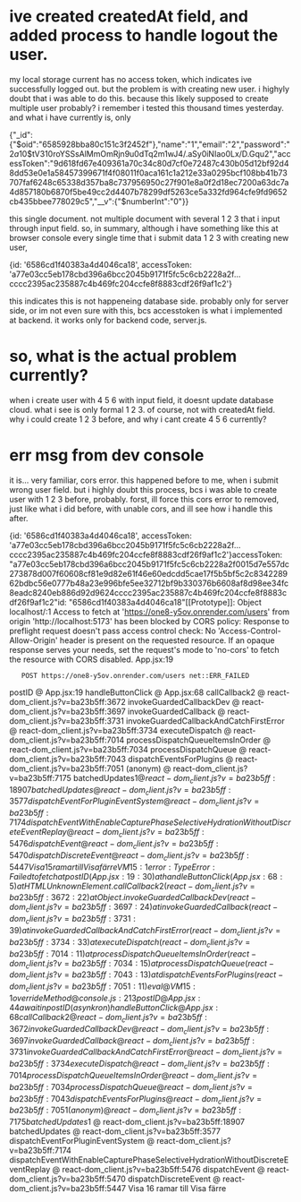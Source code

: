 # ive created createdAt field, and added process to handle logout the user.
my local storage current has no access token, which indicates ive successfully logged out.
but the problem is with creating new user.
i highyly doubt that i was able to do this.
because this likely supposed to create multiple user probably?
i remember i tested this thousand times yesterday.
and what i have currently is, only

{"_id":{"$oid":"6585928bba80c151c3f2452f"},"name":"1","email":"2","password":"$2a$10$tV310roYSSsAlMmOmRjn9u0dTq2m1wJ4/.aSy0iNIao0Lx/D.Gqu2","accessToken":"9d618fd67e409361a70c34c80d7cf0e72487c430b05d12bf92d48dd53e0e1a58457399671f4f08011f0aca161c1a212e33a0295bcf108bb41b73707faf6248c65338d357ba8c737956950c27f901e8a0f2d18ec7200a63dc7a4d857180b6870f5be49cc2d4407b78299df5263ce5a332fd964cfe9fd9652cb435bbee778029c5","__v":{"$numberInt":"0"}}

this single document.
not multiple document with several 1 2 3 that i input through input field.
so, in summary, although i have something like this at browser console every single time that i submit data 1 2 3 with creating new user,

{id: '6586cd1f40383a4d4046ca18', accessToken: 'a77e03cc5eb178cbd396a6bcc2045b9171f5fc5c6cb2228a2f…cccc2395ac235887c4b469fc204ccfe8f8883cdf26f9af1c2'}

this indicates this is not happeneing database side. probably only for server side,
or im not even sure with this, bcs accesstoken is what i implemented at backend.
it works only for backend code, server.js.


# so, what is the actual problem currently?
when i create user with 4 5 6 with input field, it doesnt update database cloud.
what i see is only formal 1 2 3. of course, not with createdAt field.
why i could create 1 2 3 before,
and why i cant create 4 5 6 currently?

# err msg from dev console
it is... very familiar, cors error.
this happened before to me, 
when i submit wrong user field.
but i highly doubt this process, bcs i was able to create user with 1 2 3 before, probably.
forst, ill force this cors error to removed, just like what i did before, with unable cors,
and ill see how i handle this after.

{id: '6586cd1f40383a4d4046ca18', accessToken: 'a77e03cc5eb178cbd396a6bcc2045b9171f5fc5c6cb2228a2f…cccc2395ac235887c4b469fc204ccfe8f8883cdf26f9af1c2'}accessToken: "a77e03cc5eb178cbd396a6bcc2045b9171f5fc5c6cb2228a2f0015d7e557dc273878d007f60608cf81e9d82e61f46e60edcdd5cae17f5b5bf5c2c834228962bdbc56e0777b48a23e996bfe5ee32712bf9b330376b6608af8d98ee34fc8eadc8240eb886d92d9624cccc2395ac235887c4b469fc204ccfe8f8883cdf26f9af1c2"id: "6586cd1f40383a4d4046ca18"[[Prototype]]: Object
localhost/:1 Access to fetch at 'https://one8-y5ov.onrender.com/users' from origin 'http://localhost:5173' has been blocked by CORS policy: Response to preflight request doesn't pass access control check: No 'Access-Control-Allow-Origin' header is present on the requested resource. If an opaque response serves your needs, set the request's mode to 'no-cors' to fetch the resource with CORS disabled.
App.jsx:19 
        
        
       POST https://one8-y5ov.onrender.com/users net::ERR_FAILED
postID @ App.jsx:19
handleButtonClick @ App.jsx:68
callCallback2 @ react-dom_client.js?v=ba23b5ff:3672
invokeGuardedCallbackDev @ react-dom_client.js?v=ba23b5ff:3697
invokeGuardedCallback @ react-dom_client.js?v=ba23b5ff:3731
invokeGuardedCallbackAndCatchFirstError @ react-dom_client.js?v=ba23b5ff:3734
executeDispatch @ react-dom_client.js?v=ba23b5ff:7014
processDispatchQueueItemsInOrder @ react-dom_client.js?v=ba23b5ff:7034
processDispatchQueue @ react-dom_client.js?v=ba23b5ff:7043
dispatchEventsForPlugins @ react-dom_client.js?v=ba23b5ff:7051
(anonym) @ react-dom_client.js?v=ba23b5ff:7175
batchedUpdates$1 @ react-dom_client.js?v=ba23b5ff:18907
batchedUpdates @ react-dom_client.js?v=ba23b5ff:3577
dispatchEventForPluginEventSystem @ react-dom_client.js?v=ba23b5ff:7174
dispatchEventWithEnableCapturePhaseSelectiveHydrationWithoutDiscreteEventReplay @ react-dom_client.js?v=ba23b5ff:5476
dispatchEvent @ react-dom_client.js?v=ba23b5ff:5470
dispatchDiscreteEvent @ react-dom_client.js?v=ba23b5ff:5447
Visa 15 ramar till
Visa färre
VM15:1 error: TypeError: Failed to fetch
    at postID (App.jsx:19:30)
    at handleButtonClick (App.jsx:68:5)
    at HTMLUnknownElement.callCallback2 (react-dom_client.js?v=ba23b5ff:3672:22)
    at Object.invokeGuardedCallbackDev (react-dom_client.js?v=ba23b5ff:3697:24)
    at invokeGuardedCallback (react-dom_client.js?v=ba23b5ff:3731:39)
    at invokeGuardedCallbackAndCatchFirstError (react-dom_client.js?v=ba23b5ff:3734:33)
    at executeDispatch (react-dom_client.js?v=ba23b5ff:7014:11)
    at processDispatchQueueItemsInOrder (react-dom_client.js?v=ba23b5ff:7034:15)
    at processDispatchQueue (react-dom_client.js?v=ba23b5ff:7043:13)
    at dispatchEventsForPlugins (react-dom_client.js?v=ba23b5ff:7051:11)
eval @ VM15:1
overrideMethod @ console.js:213
postID @ App.jsx:44
await in postID (asynkron)
handleButtonClick @ App.jsx:68
callCallback2 @ react-dom_client.js?v=ba23b5ff:3672
invokeGuardedCallbackDev @ react-dom_client.js?v=ba23b5ff:3697
invokeGuardedCallback @ react-dom_client.js?v=ba23b5ff:3731
invokeGuardedCallbackAndCatchFirstError @ react-dom_client.js?v=ba23b5ff:3734
executeDispatch @ react-dom_client.js?v=ba23b5ff:7014
processDispatchQueueItemsInOrder @ react-dom_client.js?v=ba23b5ff:7034
processDispatchQueue @ react-dom_client.js?v=ba23b5ff:7043
dispatchEventsForPlugins @ react-dom_client.js?v=ba23b5ff:7051
(anonym) @ react-dom_client.js?v=ba23b5ff:7175
batchedUpdates$1 @ react-dom_client.js?v=ba23b5ff:18907
batchedUpdates @ react-dom_client.js?v=ba23b5ff:3577
dispatchEventForPluginEventSystem @ react-dom_client.js?v=ba23b5ff:7174
dispatchEventWithEnableCapturePhaseSelectiveHydrationWithoutDiscreteEventReplay @ react-dom_client.js?v=ba23b5ff:5476
dispatchEvent @ react-dom_client.js?v=ba23b5ff:5470
dispatchDiscreteEvent @ react-dom_client.js?v=ba23b5ff:5447
Visa 16 ramar till
Visa färre